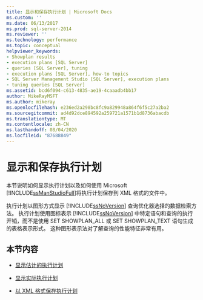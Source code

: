 ```yaml
---
title: 显示和保存执行计划 | Microsoft Docs
ms.custom: ''
ms.date: 06/13/2017
ms.prod: sql-server-2014
ms.reviewer: ''
ms.technology: performance
ms.topic: conceptual
helpviewer_keywords:
- Showplan results
- execution plans [SQL Server]
- queries [SQL Server], tuning
- execution plans [SQL Server], how-to topics
- SQL Server Management Studio [SQL Server], execution plans
- tuning queries [SQL Server]
ms.assetid: bcd6f094-c613-4835-ae19-4caaadb4bb17
author: MikeRayMSFT
ms.author: mikeray
ms.openlocfilehash: e236ed2a298bc8fc9a829948a864f6f5c27a2ba2
ms.sourcegitcommit: ad4d92dce894592a259721a1571b1d8736abacdb
ms.translationtype: MT
ms.contentlocale: zh-CN
ms.lasthandoff: 08/04/2020
ms.locfileid: "87688849"
---
```

# <a name="display-and-save-execution-plans"></a>显示和保存执行计划
  本节说明如何显示执行计划以及如何使用 Microsoft [!INCLUDE[ssManStudioFull](../../includes/ssmanstudiofull-md.md)]将执行计划保存到 XML 格式的文件中。  
  
 执行计划以图形方式显示 [!INCLUDE[ssNoVersion](../../includes/ssnoversion-md.md)] 查询优化器选择的数据检索方法。 执行计划使用图标表示 [!INCLUDE[ssNoVersion](../../includes/ssnoversion-md.md)] 中特定语句和查询的执行开销，而不是使用 SET SHOWPLAN_ALL 或 SET SHOWPLAN_TEXT 语句生成的表格表示形式。 这种图形表示法对了解查询的性能特征非常有用。  
  
## <a name="in-this-section"></a>本节内容  
  
-   [显示估计的执行计划](display-the-estimated-execution-plan.md)  
  
-   [显示实际执行计划](display-an-actual-execution-plan.md)  
  
-   [以 XML 格式保存执行计划](save-an-execution-plan-in-xml-format.md)  
  
  
